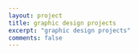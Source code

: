 ```yaml
---
layout: project
title: graphic design projects
excerpt: "graphic design projects"
comments: false
---
```

